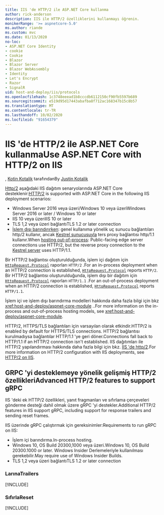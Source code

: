 ```yaml
---
title: IIS 'de HTTP/2 ile ASP.NET Core kullanma
author: rick-anderson
description: IIS ile HTTP/2 özelliklerini kullanmayı öğrenin.
monikerRange: '>= aspnetcore-5.0'
ms.author: riande
ms.custom: mvc
ms.date: 01/13/2020
no-loc:
- ASP.NET Core Identity
- cookie
- Cookie
- Blazor
- Blazor Server
- Blazor WebAssembly
- Identity
- Let's Encrypt
- Razor
- SignalR
uid: host-and-deploy/iis/protocols
ms.openlocfilehash: 1c3748eeead1b8cccdb6112150cf90fb5597b689
ms.sourcegitcommit: e519d95d17443abafba8f712ac168347b15c8b57
ms.translationtype: MT
ms.contentlocale: tr-TR
ms.lasthandoff: 10/02/2020
ms.locfileid: "91654379"
---
```

# <a name="use-aspnet-core-with-http2-on-iis"></a><span data-ttu-id="d9a34-103">IIS 'de HTTP/2 ile ASP.NET Core kullanma</span><span class="sxs-lookup"><span data-stu-id="d9a34-103">Use ASP.NET Core with HTTP/2 on IIS</span></span>

<span data-ttu-id="d9a34-104">, [Kotin Kotalik](https://github.com/jkotalik) tarafından</span><span class="sxs-lookup"><span data-stu-id="d9a34-104">By [Justin Kotalik](https://github.com/jkotalik)</span></span>

<span data-ttu-id="d9a34-105">[Http/2](https://httpwg.org/specs/rfc7540.html) aşağıdaki IIS dağıtım senaryolarında ASP.NET Core desteklenir:</span><span class="sxs-lookup"><span data-stu-id="d9a34-105">[HTTP/2](https://httpwg.org/specs/rfc7540.html) is supported with ASP.NET Core in the following IIS deployment scenarios:</span></span>

* <span data-ttu-id="d9a34-106">Windows Server 2016 veya üzeri/Windows 10 veya üzeri</span><span class="sxs-lookup"><span data-stu-id="d9a34-106">Windows Server 2016 or later / Windows 10 or later</span></span>
* <span data-ttu-id="d9a34-107">IIS 10 veya üzeri</span><span class="sxs-lookup"><span data-stu-id="d9a34-107">IIS 10 or later</span></span>
* <span data-ttu-id="d9a34-108">TLS 1,2 veya üzeri bağlantı</span><span class="sxs-lookup"><span data-stu-id="d9a34-108">TLS 1.2 or later connection</span></span>
* <span data-ttu-id="d9a34-109">[İşlem dışı barındırırken](xref:host-and-deploy/iis/index#out-of-process-hosting-model): genel kullanıma yönelik uç sunucu bağlantıları http/2 kullanır, ancak [Kestrel sunucusuyla](xref:fundamentals/servers/kestrel) ters proxy bağlantısı http/1.1 kullanır.</span><span class="sxs-lookup"><span data-stu-id="d9a34-109">When [hosting out-of-process](xref:host-and-deploy/iis/index#out-of-process-hosting-model): Public-facing edge server connections use HTTP/2, but the reverse proxy connection to the [Kestrel server](xref:fundamentals/servers/kestrel) uses HTTP/1.1.</span></span>

<span data-ttu-id="d9a34-110">Bir HTTP/2 bağlantısı oluşturulduğunda, işlem içi dağıtım için [`HttpRequest.Protocol`](xref:Microsoft.AspNetCore.Http.HttpRequest.Protocol*) raporları `HTTP/2` .</span><span class="sxs-lookup"><span data-stu-id="d9a34-110">For an in-process deployment when an HTTP/2 connection is established, [`HttpRequest.Protocol`](xref:Microsoft.AspNetCore.Http.HttpRequest.Protocol*) reports `HTTP/2`.</span></span> <span data-ttu-id="d9a34-111">Bir HTTP/2 bağlantısı oluşturulduğunda, işlem dışı bir dağıtım için [`HttpRequest.Protocol`](xref:Microsoft.AspNetCore.Http.HttpRequest.Protocol*) raporları `HTTP/1.1` .</span><span class="sxs-lookup"><span data-stu-id="d9a34-111">For an out-of-process deployment when an HTTP/2 connection is established, [`HttpRequest.Protocol`](xref:Microsoft.AspNetCore.Http.HttpRequest.Protocol*) reports `HTTP/1.1`.</span></span>

<span data-ttu-id="d9a34-112">İşlem içi ve işlem dışı barındırma modelleri hakkında daha fazla bilgi için bkz <xref:host-and-deploy/aspnet-core-module> ..</span><span class="sxs-lookup"><span data-stu-id="d9a34-112">For more information on the in-process and out-of-process hosting models, see <xref:host-and-deploy/aspnet-core-module>.</span></span>

<span data-ttu-id="d9a34-113">HTTP/2, HTTPS/TLS bağlantıları için varsayılan olarak etkindir.</span><span class="sxs-lookup"><span data-stu-id="d9a34-113">HTTP/2 is enabled by default for HTTPS/TLS connections.</span></span> <span data-ttu-id="d9a34-114">HTTP/2 bağlantısı kurulmadıysa bağlantılar HTTP/1.1 'ye geri döner.</span><span class="sxs-lookup"><span data-stu-id="d9a34-114">Connections fall back to HTTP/1.1 if an HTTP/2 connection isn't established.</span></span> <span data-ttu-id="d9a34-115">IIS dağıtımları ile HTTP/2 yapılandırması hakkında daha fazla bilgi için bkz. [IIS 'de http/2](/iis/get-started/whats-new-in-iis-10/http2-on-iis).</span><span class="sxs-lookup"><span data-stu-id="d9a34-115">For more information on HTTP/2 configuration with IIS deployments, see [HTTP/2 on IIS](/iis/get-started/whats-new-in-iis-10/http2-on-iis).</span></span>

## <a name="advanced-http2-features-to-support-grpc"></a><span data-ttu-id="d9a34-116">GRPC 'yi desteklemeye yönelik gelişmiş HTTP/2 özellikleri</span><span class="sxs-lookup"><span data-stu-id="d9a34-116">Advanced HTTP/2 features to support gRPC</span></span>

<span data-ttu-id="d9a34-117">IIS 'deki ek HTTP/2 özellikleri, yanıt fragmanları ve sıfırlama çerçeveleri gönderme desteği dahil olmak üzere gRPC 'yi destekler.</span><span class="sxs-lookup"><span data-stu-id="d9a34-117">Additional HTTP/2 features in IIS support gRPC, including support for response trailers and sending reset frames.</span></span>

<span data-ttu-id="d9a34-118">IIS üzerinde gRPC çalıştırmak için gereksinimler:</span><span class="sxs-lookup"><span data-stu-id="d9a34-118">Requirements to run gRPC on IIS:</span></span>

* <span data-ttu-id="d9a34-119">İşlem içi barındırma.</span><span class="sxs-lookup"><span data-stu-id="d9a34-119">In-process hosting.</span></span>
* <span data-ttu-id="d9a34-120">Windows 10, OS Build 20300,1000 veya üzeri.</span><span class="sxs-lookup"><span data-stu-id="d9a34-120">Windows 10, OS Build 20300.1000 or later.</span></span> <span data-ttu-id="d9a34-121">Windows Insider Derlemeleriyle kullanılması gerekebilir.</span><span class="sxs-lookup"><span data-stu-id="d9a34-121">May require use of Windows Insider Builds.</span></span>
* <span data-ttu-id="d9a34-122">TLS 1,2 veya üzeri bağlantı</span><span class="sxs-lookup"><span data-stu-id="d9a34-122">TLS 1.2 or later connection</span></span>

### <a name="trailers"></a><span data-ttu-id="d9a34-123">Larına</span><span class="sxs-lookup"><span data-stu-id="d9a34-123">Trailers</span></span>

[!INCLUDE[](~/includes/trailers.md)]

### <a name="reset"></a><span data-ttu-id="d9a34-124">Sıfırla</span><span class="sxs-lookup"><span data-stu-id="d9a34-124">Reset</span></span>

[!INCLUDE[](~/includes/reset.md)]

